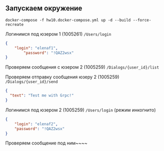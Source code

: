 ## Запускаем окружение

```shell
docker-compose -f hw10.docker-compose.yml up -d --build --force-recreate
```

Логинимся под юзером 1 (1005261) ```/Users/login```
```json
{
    "login": "elenaf1",
        "password": "!QAZ2wsx"
}
```

Проверяем сообщения с юзером 2 (1005259)
```/Dialogs/{user_id}/list```

Проверяем отправку сообщения юзеру 2 (1005259) ```/Dialogs/{user_id}/send```
```json
{
  "text": "Test me with Grpc!"
}
```


Логинимся под юзером 2 (1005259) ```/Users/login``` (режим инкогнито)
```json
{
    "login": "elenaf2",
    "password": "!QAZ2wsx"
}
```

Проверяем сообщение под ним~~~~